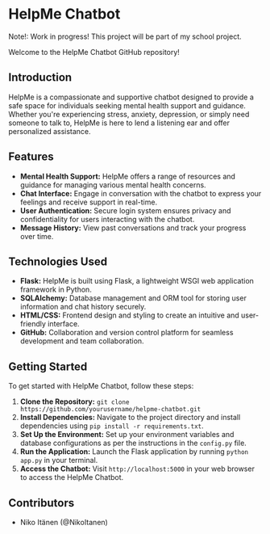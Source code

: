 # HelpMe Chatbot

Note!: Work in progress! This project will be part of my school project.

Welcome to the HelpMe Chatbot GitHub repository!

## Introduction

HelpMe is a compassionate and supportive chatbot designed to provide a safe space for individuals seeking mental health support and guidance. Whether you're experiencing stress, anxiety, depression, or simply need someone to talk to, HelpMe is here to lend a listening ear and offer personalized assistance.

## Features

- **Mental Health Support:** HelpMe offers a range of resources and guidance for managing various mental health concerns.
- **Chat Interface:** Engage in conversation with the chatbot to express your feelings and receive support in real-time.
- **User Authentication:** Secure login system ensures privacy and confidentiality for users interacting with the chatbot.
- **Message History:** View past conversations and track your progress over time.

## Technologies Used

- **Flask:** HelpMe is built using Flask, a lightweight WSGI web application framework in Python.
- **SQLAlchemy:** Database management and ORM tool for storing user information and chat history securely.
- **HTML/CSS:** Frontend design and styling to create an intuitive and user-friendly interface.
- **GitHub:** Collaboration and version control platform for seamless development and team collaboration.

## Getting Started

To get started with HelpMe Chatbot, follow these steps:

1. **Clone the Repository:** `git clone https://github.com/yourusername/helpme-chatbot.git`
2. **Install Dependencies:** Navigate to the project directory and install dependencies using `pip install -r requirements.txt`.
3. **Set Up the Environment:** Set up your environment variables and database configurations as per the instructions in the `config.py` file.
4. **Run the Application:** Launch the Flask application by running `python app.py` in your terminal.
5. **Access the Chatbot:** Visit `http://localhost:5000` in your web browser to access the HelpMe Chatbot.

## Contributors

- Niko Itänen (@NikoItanen)
